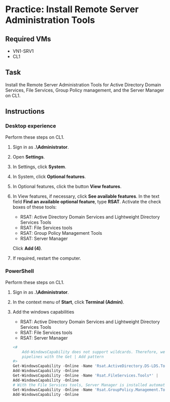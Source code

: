 # Practice: Install Remote Server Administration Tools

## Required VMs

* VN1-SRV1
* CL1

## Task

Install the Remote Server Administration Tools for Active Directory Domain Services, File Services, Group Policy management, and the Server Manager on CL1.

## Instructions

### Desktop experience

Perform these steps on CL1.

1. Sign in as **.\Administrator**.
1. Open **Settings**.
1. In Settings, click **System**.
1. In System, click **Optional features**.
1. In Optional features, click the button **View features**.
1. In View features, if necessary, click **See available features**. In the text field **Find an available optional feature**, type **RSAT**. Activate the check boxes of these tools:
    * RSAT: Active Directory Domain Services and Lightweight Directory Services Tools
    * RSAT: File Services tools
    * RSAT: Group Policy Management Tools
    * RSAT: Server Manager

    Click **Add (4)**.
1. If required, restart the computer.

### PowerShell

Perform these steps on CL1.

1. Sign in as **.\Administrator**.
1. In the context menu of **Start**, click **Terminal (Admin)**.
1. Add the windows capabilities
    * RSAT: Active Directory Domain Services and Lightweight Directory Services Tools
    * RSAT: File Services tools
    * RSAT: Server Manager

    ````powershell
    <# 
        Add-WindowsCapability does not support wildcards. Therefore, we use
        pipelines with the Get | Add pattern
    #>
    Get-WindowsCapability -Online -Name 'Rsat.ActiveDirectory.DS-LDS.Tools*' |
    Add-WindowsCapability -Online
    Get-WindowsCapability -Online -Name 'Rsat.FileServices.Tools*' | 
    Add-WindowsCapability -Online
    # With the File Services tools, Server Manager is installed automatically
    Get-WindowsCapability -Online -Name 'Rsat.GroupPolicy.Management.Tools*' |
    Add-WindowsCapability -Online    
    ````
